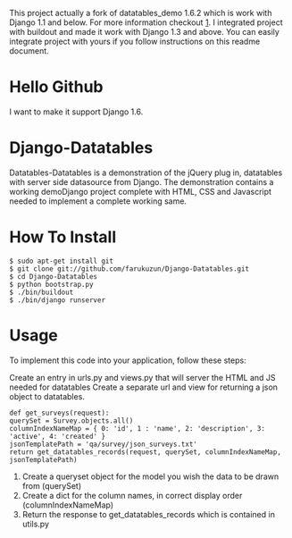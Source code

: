 This project actually a fork of datatables_demo 1.6.2 which is work with Django 1.1 and below. For more information checkout [1].
I integrated project with buildout and made it work with Django 1.3 and above.
You can easily integrate project with yours if you follow instructions on this readme document.

Hello Github
============

I want to make it support Django 1.6.

Django-Datatables
=======

Datatables-Datatables is a demonstration of the jQuery plug in, datatables with server side datasource from Django. The demonstration contains a working demoDjango project complete with HTML, CSS and Javascript needed to implement a complete working same.

How To Install
======

    $ sudo apt-get install git
    $ git clone git://github.com/farukuzun/Django-Datatables.git
    $ cd Django-Datatables
    $ python bootstrap.py
    $ ./bin/buildout
    $ ./bin/django runserver

Usage
======

To implement this code into your application, follow these steps:

Create an entry in urls.py and views.py that will server the HTML and JS needed for datatables
Create a separate url and view for returning a json object to datatables.

    def get_surveys(request):
    querySet = Survey.objects.all()
    columnIndexNameMap = { 0: 'id', 1 : 'name', 2: 'description', 3: 'active', 4: 'created' }
    jsonTemplatePath = 'qa/survey/json_surveys.txt'
    return get_datatables_records(request, querySet, columnIndexNameMap, jsonTemplatePath)

1. Create a  queryset object for the model you wish the data to be drawn from (querySet)
2. Create a dict for the column names, in correct display order (columnIndexNameMap)
3. Return the response to get_datatables_records which is contained in utils.py

[1]: http://www.assembla.com/code/datatables_demo/subversion/nodes/trunk/1_6_2
